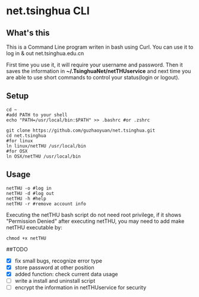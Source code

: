 # net.tsinghua CLI
## What's this
This is a Command Line program writen in bash using Curl. You can use it to log in & out net.tsinghua.edu.cn

First time you use it, it will require your username and password. Then it saves the information in **~/.TsinghuaNet/netTHUservice** and next time you are able to use short commands to control your status(login or logout).

## Setup

	cd ~
	#add PATH to your shell
	echo "PATH=/usr/local/bin:$PATH" >> .bashrc #or .zshrc
	
	git clone https://github.com/guzhaoyuan/net.tsinghua.git
	cd net.tsinghua
	#for linux
	ln linux/netTHU /usr/local/bin
	#for OSX
	ln OSX/netTHU /usr/local/bin
	
## Usage
	
	netTHU -o #log in
	netTHU -d #log out
	netTHU -h #help
	netTHU -r #remove account info

Executing the netTHU bash script do not need root privilege, if it shows "Permission Denied" after executing netTHU, you may need to add make netTHU executable by:
	
	chmod +x netTHU
	
##TODO

- [x] fix small bugs, recognize error type
- [x] store password at other position
- [x] added function: check current data usage
- [ ] write a install and uninstall script
- [ ] encrypt the information in netTHUservice for security
